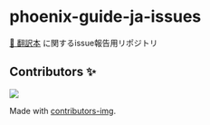 # phoenix-guide-ja-issues

[📙 翻訳本](https://zenn.dev/koga1020/books/phoenix-guide-ja-1-6) に関するissue報告用リポジトリ


## Contributors ✨

<a href="https://github.com/fukuoka-ex/phoenix-guide-ja/graphs/contributors">
  <img src="https://contrib.rocks/image?repo=koga1020/phoenix-guide-ja" />
</a>

Made with [contributors-img](https://contrib.rocks).
